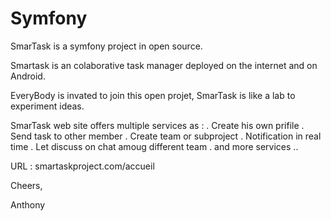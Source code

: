 Symfony
=======

SmarTask is a symfony project in open source.

Smartask is an colaborative task manager deployed on the internet and on Android.

EveryBody is invated to join this open projet, SmarTask is like a lab to experiment ideas.

SmarTask web site offers multiple services as :
   . Create his own prifile
   . Send task to other member
   . Create team or subproject
   . Notification in real time
   . Let discuss on chat amoug different team
   . and more services ..

URL : smartaskproject.com/accueil                  

Cheers,

Anthony                             